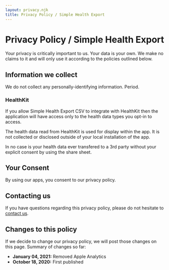 ```yaml
---
layout: privacy.njk
title: Privacy Policy / Simple Health Export
---
```


# Privacy Policy / Simple Health Export
Your privacy is critically important to us. Your data is your own. We make no claims to it and will only use it according to the policies outlined below.
## Information we collect
We do not collect any personally-identifying information. Period.

### HealthKit
If you allow Simple Health Export CSV to integrate with HealthKit then the application will have access only to the health data types you opt-in to access.

The health data read from HealthKit is used for display within the app. It is not collected or disclosed outside of your local installation of the app.

In no case is your health data ever transfered to a 3rd party without your explicit consent by using the share sheet.

## Your Consent
By using our apps, you consent to our privacy policy.
## Contacting us
If you have questions regarding this privacy policy, please do not hesitate to <a target="_blank" href="https://mailhide.io/e/Nh8h8">contact us</a>.
## Changes to this policy
If we decide to change our privacy policy, we will post those changes on this page. Summary of changes so far:
- **January 04, 2021:** Removed Apple Analytics
- **October 18, 2020:** First published
